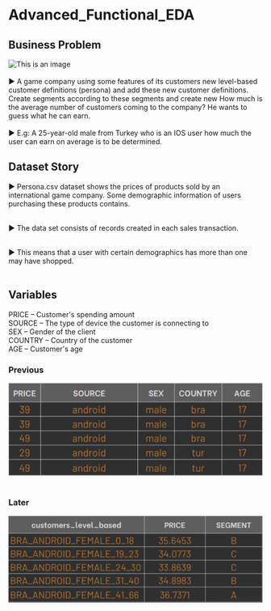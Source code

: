 # Advanced_Functional_EDA
## Business Problem
![This is an image](https://www.socialbusinesstr.com/wp-content/uploads/2018/03/sadakat_ve_calisma_hayati-770x420.jpg)<br/><br/>
▶ A game company using some features of its customers new level-based customer definitions (persona) and add these new customer definitions. Create segments according to these segments and create new How much is the average number of customers coming to the company? He wants to guess what he can earn. <br/><br/>
▶ E.g: A 25-year-old male from Turkey who is an IOS user how much the user can earn on average is to be determined. 
## Dataset Story
▶ Persona.csv dataset shows the prices of products sold by an international game company. Some demographic information of users purchasing these products contains. <br/><br/>

▶ The data set consists of records created in each sales transaction.<br/><br/>

▶ This means that a user with certain demographics has more than one may have shopped.<br/><br/>
## Variables
PRICE – Customer's spending amount<br/>
SOURCE – The type of device the customer is connecting to<br/>
SEX – Gender of the client<br/>
COUNTRY – Country of the customer<br/>
AGE – Customer's age<br/>

### Previous
![images](https://github.com/enessoztrk/Advanced_Functional_EDA/blob/main/img/g1.png) <br/><br/>
### Later
![images2](https://github.com/enessoztrk/Advanced_Functional_EDA/blob/main/img/g2.png)

